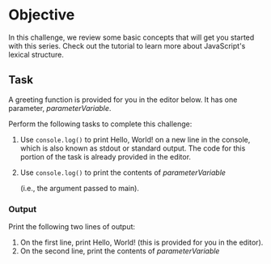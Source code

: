 # Objective

In this challenge, we review some basic concepts that will get you started with this series. Check out the tutorial to learn more about JavaScript's lexical structure.

## Task

A greeting function is provided for you in the editor below. It has one parameter, *parameterVariable*.

Perform the following tasks to complete this challenge:

1. Use `console.log()` to print Hello, World! on a new line in the console, which is also known as stdout or standard output. The code for this portion of the task is already provided in the editor.
2. Use `console.log()` to print the contents of *parameterVariable*

    (i.e., the argument passed to main).

### Output
Print the following two lines of output:
1. On the first line, print Hello, World! (this is provided for you in the editor).
2. On the second line, print the contents of *parameterVariable*
